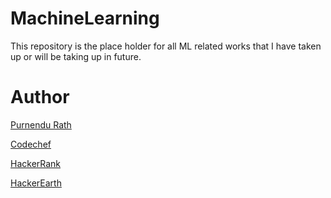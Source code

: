 # MachineLearning
This repository is the place holder for all ML related works that I have taken up or will be taking up in future.

# Author
[Purnendu Rath](https://www.linkedin.com/in/purucr7/)

[Codechef](https://www.codechef.com/users/puru_cr7)

[HackerRank](https://www.hackerrank.com/puru_cr7)

[HackerEarth](https://www.hackerearth.com/@puru_cr7)
